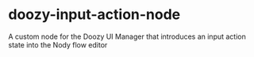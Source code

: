 # doozy-input-action-node
A custom node for the Doozy UI Manager that introduces an input action state into the Nody flow editor
